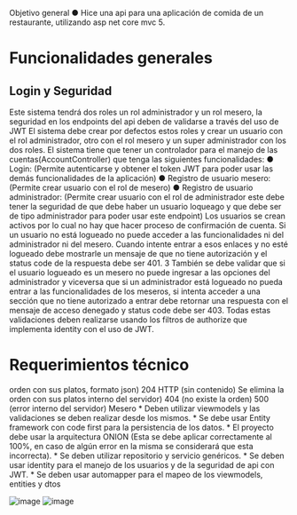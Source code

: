 Objetivo general
 ● Hice una api para una aplicación de comida de un restaurante, utilizando asp net core
 mvc 5.
 <h1>Funcionalidades generales</h1>
 <h2>Login y Seguridad</h2>
 
 Este sistema tendrá dos roles un rol administrador y un rol mesero, la seguridad en los
 endpoints del api deben de validarse a través del uso de JWT
 El sistema debe crear por defectos estos roles y crear un usuario con el rol
 administrador, otro con el rol mesero y un super administrador con los dos roles.
 El sistema tiene que tener un controlador para el manejo de las
 cuentas(AccountController) que tenga las siguientes funcionalidades:
 ● Login: (Permite autenticarse y obtener el token JWT para poder usar las demás
 funcionalidades de la aplicación)
 ● Registro de usuario mesero: (Permite crear usuario con el rol de mesero)
 ● Registro de usuario administrador: (Permite crear usuario con el rol de
 administrador este debe tener la seguridad de que debe haber un usuario loqueago y
 que debe ser de tipo administrador para poder usar este endpoint)
 Los usuarios se crean activos por lo cual no hay que hacer proceso de confirmación de
 cuenta.
 Si un usuario no está logueado no puede acceder a las funcionalidades ni del
 administrador ni del mesero. Cuando intente entrar a esos enlaces y no esté logueado
 debe mostrarle un mensaje de que no tiene autorización y el status code de la
 respuesta debe ser 401.
 3
También se debe validar que si el usuario logueado es un mesero no puede ingresar a
 las opciones del administrador y viceversa que si un administrador está logueado no
 pueda entrar a las funcionalidades de los meseros, si intenta acceder a una sección que
 no tiene autorizado a entrar debe retornar una respuesta con el mensaje de acceso
 denegado y status code debe ser 403.
 Todas estas validaciones deben realizarse usando los filtros de authorize que
 implementa identity con el uso de JWT.
 
 <h1> Requerimientos técnico</h1>
 orden con
 sus platos,
 formato
 json)
 204 HTTP
 (sin
 contenido)
 Se elimina
 la orden
 con sus
 platos
 interno
 del
 servidor)
 404 (no
 existe la
 orden)
 500
 (error
 interno
 del
 servidor)
 Mesero
 * Deben utilizar viewmodels y las validaciones se deben realizar desde los  mismos.
 * Se debe usar Entity framework con code first para la persistencia de los datos.
 * El proyecto debe usar la arquitectura ONION (Esta se debe aplicar correctamente al
 100%, en caso de algún error en la misma se considerará que esta incorrecta).
 * Se deben utilizar repositorio y servicio genéricos.
 * Se deben usar identity para el manejo de los usuarios y de la seguridad de api con
 JWT.
 * Se deben usar automapper para el mapeo de los viewmodels,  entities y dtos

 ![image](https://github.com/AlgenisLopez03/API_Restaurant/assets/141606823/cfe30efa-ef0e-4e92-a454-1461ed2dfc16)
![image](https://github.com/AlgenisLopez03/API_Restaurant/assets/141606823/7e180432-1b70-4622-84ee-397506b1ff1a)

